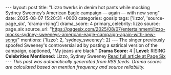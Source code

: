 --- layout: post title: "Lizzo twerks in denim hot pants while mocking Sydney Sweeney’s American Eagle campaign — again — with new song" date: 2025-08-07 15:20:31 +0000 categories: gossip tags: ['lizzo', 'source-page_six', 'drama-rising'] drama_score: 4 primary_celebrity: lizzo source: page_six source_url: "https://pagesix.com/2025/08/07/entertainment/lizzo-mocks-sydney-sweeneys-american-eagle-campaign-again-with-new-song/" mentions: {'lizzo': 2, 'sydney_sweeney': 2} --- The singer previously spoofed Sweeney's controversial ad by posting a satirical version of the campaign, captioned, "My jeans are black." **Drama Score:** 4 | **Level:** RISING **Celebrities Mentioned:** Lizzo, Sydney Sweeney [Read full article at Page Six](https://pagesix.com/2025/08/07/entertainment/lizzo-mocks-sydney-sweeneys-american-eagle-campaign-again-with-new-song/) --- *This post was automatically generated from RSS feeds. Drama scores are calculated based on mention frequency and source reliability.*
